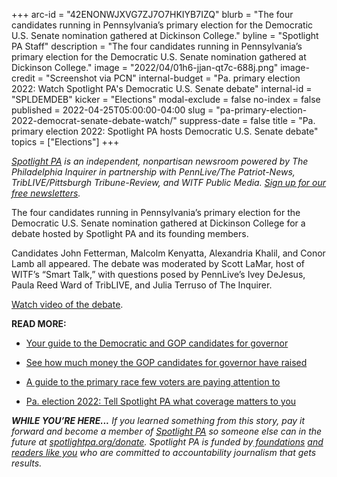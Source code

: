 +++
arc-id = "42ENONWJXVG7ZJ7O7HKIYB7IZQ"
blurb = "The four candidates running in Pennsylvania’s primary election for the Democratic U.S. Senate nomination gathered at Dickinson College."
byline = "Spotlight PA Staff"
description = "The four candidates running in Pennsylvania’s primary election for the Democratic U.S. Senate nomination gathered at Dickinson College."
image = "2022/04/01h6-jjan-qt7c-688j.png"
image-credit = "Screenshot via PCN"
internal-budget = "Pa. primary election 2022: Watch Spotlight PA's Democratic U.S. Senate debate"
internal-id = "SPLDEMDEB"
kicker = "Elections"
modal-exclude = false
no-index = false
published = 2022-04-25T05:00:00-04:00
slug = "pa-primary-election-2022-democrat-senate-debate-watch/"
suppress-date = false
title = "Pa. primary election 2022: Spotlight PA hosts Democratic U.S. Senate debate"
topics = ["Elections"]
+++

<a href="https://lesspage.com/"><i>Spotlight PA</i></a><i> is an independent, nonpartisan newsroom powered by The Philadelphia Inquirer in partnership with PennLive/The Patriot-News, TribLIVE/Pittsburgh Tribune-Review, and WITF Public Media. </i><a href="https://lesspage.com/newsletters"><i>Sign up for our free newsletters</i></a><i>.</i>

The four candidates running in Pennsylvania’s primary election for the Democratic U.S. Senate nomination gathered at Dickinson College for a debate hosted by Spotlight PA and its founding members.

Candidates John Fetterman, Malcolm Kenyatta, Alexandria Khalil, and Conor Lamb all appeared. The debate was moderated by Scott LaMar, host of WITF’s “Smart Talk,” with questions posed by PennLive’s Ivey DeJesus, Paula Reed Ward of TribLIVE, and Julia Terruso of The Inquirer.

<a href="http://players.brightcove.net/2549849263001/default_default/index.html?videoId=6305118992001" target="_blank">Watch video of the debate</a>. 

<script src="https://lesspage.com/embed.js" async></script><div data-spl-embed-version="1" data-spl-src="https://lesspage.com/embeds/newsletter/"></div>

<b>READ MORE:</b>

- <a href="https://lesspage.com/news/2022/04/pa-primary-governor-election-2022-candidates-guide/">Your guide to the Democratic and GOP candidates for governor</a>

- <a href="https://lesspage.com/news/2022/04/pa-primary-governor-election-2022-candidates-fundraising-donations/">See how much money the GOP candidates for governor have raised</a>

- <a href="https://lesspage.com/news/2022/04/pennsylvania-lieutenant-governor-2022-election-guide/">A guide to the primary race few voters are paying attention to</a>

- <a href="https://lesspage.com/news/2022/02/pennsylvania-election-2022-questions-answers/">Pa. election 2022: Tell Spotlight PA what coverage matters to you</a>

<i><b>WHILE YOU’RE HERE...</b></i><i> If you learned something from this story, pay it forward and become a member of </i><a href="https://lesspage.com/"><i>Spotlight PA</i></a><i> so someone else can in the future at </i><a href="http://spotlightpa.org/donate"><i>spotlightpa.org/donate</i></a><i>. Spotlight PA is funded by</i><a href="https://lesspage.com/support"><i> foundations</i></a><i> </i><a href="https://lesspage.com/support"><i>and readers like you</i></a><i> who are committed to accountability journalism that gets results.</i>
